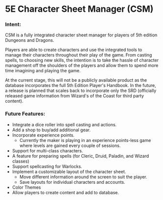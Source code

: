 # 5E Character Sheet Manager (CSM)

### Intent:

CSM is a fully integrated character sheet manager for players of 5th edition Dungeons and Dragons.

Players are able to create characters and use the integrated tools to manage their characters throughout their play of the game. From casting spells, to choosing new skills, the intention is to take the hassle of character management off the shoulders of the players and allow them to spend more time imagining and playing the game.

At the current stage, this will not be a publicly available product as the database incorporates the full 5th Edition Player's Handbook. In the future, a release is planned that scales back to incorporate only the SRD (officially released game information from Wizard's of the Coast for third party content).

### Future Features:

* Integrate a dice roller into spell casting and actions.
* Add a shop to buy/add additional gear.
* Incorporate experience points.
    * Currently the maker is playing in an experience points-less game where levels are gained every couple of sessions.
* Support for multi-class characters.
* A feature for preparing spells (for Cleric, Druid, Paladin, and Wizard classes)
* Support spellcasting for Warlocks.
* Implement a customizable layout of the character sheet.
    * Move different information around the screen to suit the player.
    * Save layouts for individual characters and accounts.
* Color Themes
* Allow players to create content and add to database.
